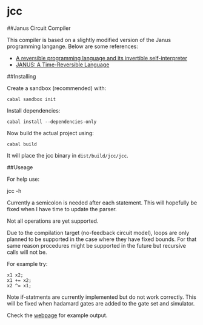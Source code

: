 # jcc
##Janus Circuit Compiler 

This compiler is based on a slightly modified version of the Janus programming langange.
Below are some references:

- [A reversible programming language and its invertible self-interpreter](http://doi.acm.org/10.1145/1244381.1244404)
- [JANUS: A Time-Reversible Language](http://www.tetsuo.jp/ref/janus.pdf)

##Installing

Create a sandbox (recommended) with:

`cabal sandbox init`

Install dependencies:

`cabal install --dependencies-only`

Now build the actual project using:

`cabal build`

It will place the jcc binary in `dist/build/jcc/jcc`.

##Useage

For help use:

jcc -h 

Currently a semicolon is needed after each statement.
This will hopefully be fixed when I have time to update the parser.

Not all operations are yet supported.

Due to the compilation target (no-feedback circuit model), loops are only planned to be supported in the case where they have fixed bounds.
For that same reason procedures might be supported in the future but recursive calls will not be.

For example try: 

```
x1 x2;
x1 += x2;
x2 ^= x1;
```

Note if-statments are currently implemented but do not work correctly.
This will be fixed when hadamard gates are added to the gate set and simulator.

Check the [webpage](http://aparent.github.io/jcc/) for example output.
